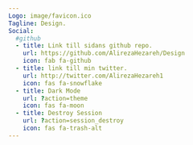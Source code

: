 ```yaml
---
Logo: image/favicon.ico
Tagline: Design.
Social:
  #github
  - title: Link till sidans github repo.
    url: https://github.com/AlirezaHezareh/Design
    icon: fab fa-github
  - title: link till min twitter.
    url: http://twitter.com/AlirezaHezareh1
    icon: fas fa-snowflake
  - title: Dark Mode
    url: ?action=theme
    icon: fas fa-moon
  - title: Destroy Session
    url: ?action=session_destroy
    icon: fas fa-trash-alt    
---
```


